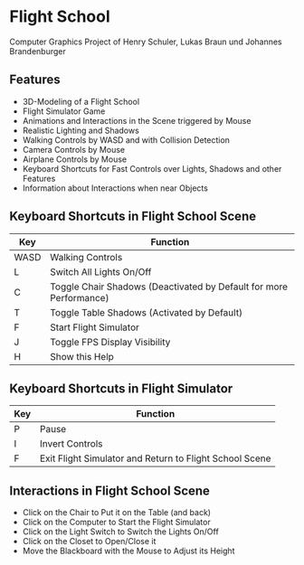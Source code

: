 # Flight School

Computer Graphics Project of Henry Schuler, Lukas Braun und Johannes Brandenburger

## Features


- 3D-Modeling of a Flight School
- Flight Simulator Game
- Animations and Interactions in the Scene triggered by Mouse
- Realistic Lighting and Shadows
- Walking Controls by WASD and with Collision Detection
- Camera Controls by Mouse
- Airplane Controls by Mouse
- Keyboard Shortcuts for Fast Controls over Lights, Shadows and other Features
- Information about Interactions when near Objects

## Keyboard Shortcuts in Flight School Scene

| Key | Function |
| --- | --- |
| WASD | Walking Controls |
| L   | Switch All Lights On/Off |
| C   | Toggle Chair Shadows (Deactivated by Default for more Performance) |
| T   | Toggle Table Shadows (Activated by Default) |
| F   | Start Flight Simulator |
| J   | Toggle FPS Display Visibility |
| H   | Show this Help |

## Keyboard Shortcuts in Flight Simulator

| Key | Function |
| --- | --- |
| P   | Pause |
| I   | Invert Controls |
| F   | Exit Flight Simulator and Return to Flight School Scene |

## Interactions in Flight School Scene

- Click on the Chair to Put it on the Table (and back)
- Click on the Computer to Start the Flight Simulator
- Click on the Light Switch to Switch the Lights On/Off
- Click on the Closet to Open/Close it
- Move the Blackboard with the Mouse to Adjust its Height